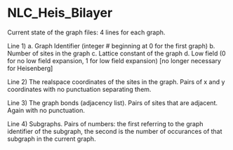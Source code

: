 NLC_Heis_Bilayer
================

Current state of the graph files:
4 lines for each graph.

Line 1)
    a. Graph Identifier (integer # beginning at 0 for the first graph)
    b. Number of sites in the graph
    c. Lattice constant of the graph
    d. Low field (0 for no low field expansion, 1 for low field expansion) [no longer necessary for Heisenberg]

Line 2)
    The realspace coordinates of the sites in the graph.  Pairs of x and y coordinates with no punctuation separating them.

Line 3)
    The graph bonds (adjacency list).  Pairs of sites that are adjacent.  Again with no punctuation.

Line 4)
    Subgraphs.  Pairs of numbers: 
      the first referring to the graph identifier of the subgraph, 
      the second is the number of occurances of that subgraph in the current graph.
